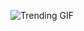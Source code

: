 ![Trending GIF](https://media4.giphy.com/media/v1.Y2lkPThiYjIxNzcyZHp5aTBhM29vYmxsNHA4cWlqajZxMGRobDNpb25tZjRrdjR6bnp6eSZlcD12MV9naWZzX3NlYXJjaCZjdD1n/bGgsc5mWoryfgKBx1u/giphy.gif)
